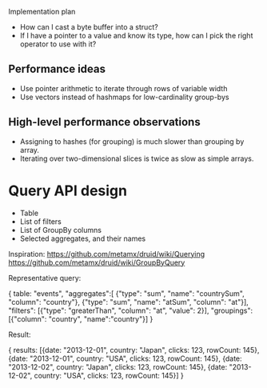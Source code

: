 
Implementation plan

* How can I cast a byte buffer into a struct?
* If I have a pointer to a value and know its type, how can I pick the right operator to use with it?

Performance ideas
-----------------
* Use pointer arithmetic to iterate through rows of variable width
* Use vectors instead of hashmaps for low-cardinality group-bys

High-level performance observations
-----------------------------------
* Assigning to hashes (for grouping) is much slower than grouping by array.
* Iterating over two-dimensional slices is twice as slow as simple arrays.


Query API design
================
* Table
* List of filters
* List of GroupBy columns
* Selected aggregates, and their names

Inspiration:
https://github.com/metamx/druid/wiki/Querying
https://github.com/metamx/druid/wiki/GroupByQuery

Representative query:

{
  table: "events",
  "aggregates":[
      {"type": "sum", "name": "countrySum", "column": "country"},
      {"type": "sum", "name": "atSum", "column": "at"}],
  "filters": [{"type": "greaterThan", "column": "at", "value": 2}],
  "groupings": [{"column": "country", "name":"country"}]
}


Result:

{
  results:
    [{date: "2013-12-01", country: "Japan", clicks: 123, rowCount: 145},
     {date: "2013-12-01", country: "USA", clicks: 123, rowCount: 145},
     {date: "2013-12-02", country: "Japan", clicks: 123, rowCount: 145},
     {date: "2013-12-02", country: "USA", clicks: 123, rowCount: 145}]
}
